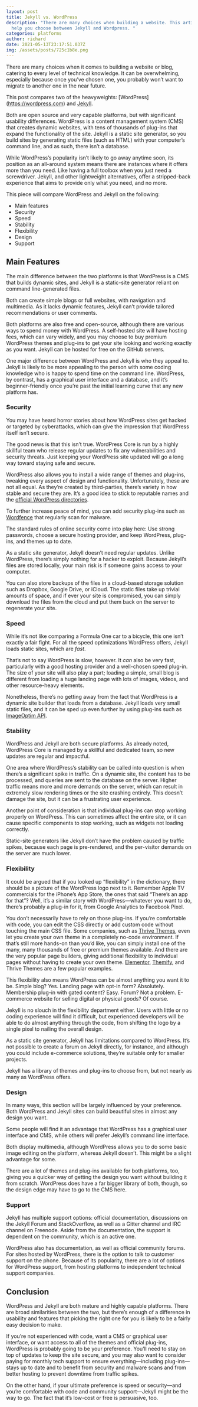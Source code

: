 ```yaml
---
layout: post
title: Jekyll vs. WordPress
description: "There are many choices when building a website. This article will
  help you choose between Jekyll and Wordpress. "
categories: platforms
author: richard
date: 2021-05-13T23:17:51.037Z
img: /assets/posts/725c1b8e.png
---
```



There are many choices when it comes to building a website or blog, catering to every level of technical knowledge. It can be overwhelming, especially because once you’ve chosen one, you probably won’t want to migrate to another one in the near future.

This post compares two of the heavyweights: [WordPress] (https://wordpress.com) and [Jekyll](https://jekyllrb.com/). 

Both are open source and very capable platforms, but with significant usability differences. WordPress is a content management system (CMS) that creates dynamic websites, with tens of thousands of plug-ins that expand the functionality of the site. Jekyll is a static site generator, so you build sites by generating static files (such as HTML) with your computer’s command line, and as such, there isn’t a database.

While WordPress’s popularity isn’t likely to go away anytime soon, its position as an all-around system means there are instances where it offers more than you need. Like having a full toolbox when you just need a screwdriver. Jekyll, and other lightweight alternatives, offer a stripped-back experience that aims to provide only what you need, and no more.

This piece will compare WordPress and Jekyll on the following:
- Main features
- Security
- Speed
- Stability
- Flexibility
- Design
- Support

## Main Features

The main difference between the two platforms is that WordPress is a CMS that builds dynamic sites, and Jekyll is a static-site generator reliant on command line-generated files.

Both can create simple blogs or full websites, with navigation and multimedia. As it lacks dynamic features, Jekyll can’t provide tailored recommendations or user comments.

Both platforms are also free and open-source, although there are various ways to spend money with WordPress. A self-hosted site will have hosting fees, which can vary widely, and you may choose to buy premium WordPress themes and plug-ins to get your site looking and working exactly as you want. Jekyll can be hosted for free on the GitHub servers.

One major difference between WordPress and Jekyll is who they appeal to. Jekyll is likely to be more appealing to the person with some coding knowledge who is happy to spend time on the command line. WordPress, by contrast, has a graphical user interface and a database, and it’s beginner-friendly once you’re past the initial learning curve that any new platform has.

### Security

You may have heard horror stories about how WordPress sites get hacked or targeted by cyberattacks, which can give the impression that WordPress itself isn’t secure.

The good news is that this isn’t true. WordPress Core is run by a highly skillful team who release regular updates to fix any vulnerabilities and security threats. Just keeping your WordPress site updated will go a long way toward staying safe and secure.

WordPress also allows you to install a wide range of themes and plug-ins, tweaking every aspect of design and functionality. Unfortunately, these are not all equal. As they’re created by third-parties, there’s variety in how stable and secure they are. It’s a good idea to stick to reputable names and the [official WordPress directories](https://wordpress.org/plugins/).

To further increase peace of mind, you can add security plug-ins such as [Wordfence](https://wordpress.org/plugins/wordfence/) that regularly scan for malware.

The standard rules of online security come into play here: Use strong passwords, choose a secure hosting provider, and keep WordPress, plug-ins, and themes up to date.

As a static site generator, Jekyll doesn’t need regular updates. Unlike WordPress, there’s simply nothing for a hacker to exploit. Because Jekyll’s files are stored locally, your main risk is if someone gains access to your computer.

You can also store backups of the files in a cloud-based storage solution such as Dropbox, Google Drive, or iCloud. The static files take up trivial amounts of space, and if ever your site is compromised, you can simply download the files from the cloud and put them back on the server to regenerate your site.

### Speed

While it’s not like comparing a Formula One car to a bicycle, this one isn’t exactly a fair fight. For all the speed optimizations WordPress offers, Jekyll loads static sites, which are _fast_.

That’s not to say WordPress is slow, however. It _can_ also be very fast, particularly with a good hosting provider and a well-chosen speed plug-in. The size of your site will also play a part; loading a simple, small blog is different from loading a huge landing page with lots of images, videos, and other resource-heavy elements. 

Nonetheless, there’s no getting away from the fact that WordPress is a dynamic site builder that loads from a database. Jekyll loads very small static files, and it can be sped up even further by using plug-ins such as [ImageOptim API](https://imageoptim.com/api).

### Stability

WordPress and Jekyll are both secure platforms. As already noted, WordPress Core is managed by a skillful and dedicated team, so new updates are regular and impactful.

One area where WordPress’s stability can be called into question is when there’s a significant spike in traffic. On a dynamic site, the content has to be processed, and queries are sent to the database on the server. Higher traffic means more and more demands on the server, which can result in extremely slow rendering times or the site crashing entirely. This doesn’t damage the site, but it can be a frustrating user experience.

Another point of consideration is that individual plug-ins can stop working properly on WordPress. This can sometimes affect the entire site, or it can cause specific components to stop working, such as widgets not loading correctly.

Static-site generators like Jekyll don’t have the problem caused by traffic spikes, because each page is pre-rendered, and the per-visitor demands on the server are much lower.

### Flexibility

It could be argued that if you looked up “flexibility” in the dictionary, there should be a picture of the WordPress logo next to it. Remember Apple TV commercials for the iPhone’s App Store, the ones that said “There’s an app for that”? Well, it’s a similar story with WordPress—whatever you want to do, there’s probably a plug-in for it, from Google Analytics to Facebook Pixel.

You don’t necessarily have to rely on those plug-ins. If you’re comfortable with code, you can edit the CSS directly or add custom code without touching the main CSS file. Some companies, such as [Thrive Themes](https://thrivethemes.com), even let you create your own theme in a completely no-code environment. If that’s still more hands-on than you’d like, you can simply install one of the many, many thousands of free or premium themes available. And there are the very popular page builders, giving additional flexibility to individual pages without having to create your own theme. [Elementor](https://elementor.com/), [Themify](https://themify.me/), and Thrive Themes are a few popular examples.

This flexibility also means WordPress can be almost anything you want it to be. Simple blog? Yes. Landing page with opt-in form? Absolutely. Membership plug-in with gated content? Easy. Forum? Not a problem. E-commerce website for selling digital or physical goods? Of course.

Jekyll is no slouch in the flexibility department either. Users with little or no coding experience will find it difficult, but experienced developers will be able to do almost anything through the code, from shifting the logo by a single pixel to nailing the overall design.

As a static site generator, Jekyll has limitations compared to WordPress. It’s not possible to create a forum on Jekyll directly, for instance, and although you could include e-commerce solutions, they’re suitable only for smaller projects.

Jekyll has a library of themes and plug-ins to choose from, but not nearly as many as WordPress offers.

### Design

In many ways, this section will be largely influenced by your preference. Both WordPress and Jekyll sites can build beautiful sites in almost any design you want.

Some people will find it an advantage that WordPress has a graphical user interface and CMS, while others will prefer Jekyll’s command line interface.

Both display multimedia, although WordPress allows you to do some basic image editing on the platform, whereas Jekyll doesn’t. This might be a slight advantage for some.

There are a lot of themes and plug-ins available for both platforms, too, giving you a quicker way of getting the design you want without building it from scratch. WordPress does have a far bigger library of both, though, so the design edge may have to go to the CMS here.

### Support

Jekyll has multiple support options: official documentation, discussions on the Jekyll Forum and StackOverflow, as well as a Gitter channel and IRC channel on Freenode. Aside from the documentation, the support is dependent on the community, which is an active one.

WordPress also has documentation, as well as official community forums. For sites hosted by WordPress, there is the option to talk to customer support on the phone. Because of its popularity, there are a lot of options for WordPress support, from hosting platforms to independent technical support companies.

## Conclusion

WordPress and Jekyll are both mature and highly capable platforms. There are broad similarities between the two, but there’s enough of a difference in usability and features that picking the right one for you is likely to be a fairly easy decision to make.

If you’re not experienced with code, want a CMS or graphical user interface, or want access to all of the themes and official plug-ins, WordPress is probably going to be your preference. You’ll need to stay on top of updates to keep the site secure, and you may also want to consider paying for monthly tech support to ensure everything—including plug-ins—stays up to date and to benefit from security and malware scans and from better hosting to prevent downtime from traffic spikes.

On the other hand, if your ultimate preference is speed or security—and you’re comfortable with code and community support—Jekyll might be the way to go. The fact that it’s low-cost or free is persuasive, too.
